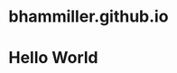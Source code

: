 # bhammiller.github.io
[link text itself]: https://bhammiller.github.io/Homework5_Q1.html
# Hello World
